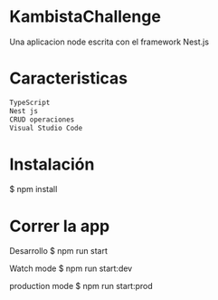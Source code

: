 # KambistaChallenge

Una aplicacion node escrita con el framework Nest.js

# Caracteristicas
  ```bash
  TypeScript
  Nest js
  CRUD operaciones 
  Visual Studio Code
  ```
# Instalación 
$ npm install

# Correr la  app
 Desarrollo
$ npm run start
 
 Watch mode
$ npm run start:dev

  production mode
$ npm run start:prod
